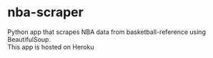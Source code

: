 # nba-scraper
Python app that scrapes NBA data from basketball-reference using BeautifulSoup.  
This app is hosted on Heroku
